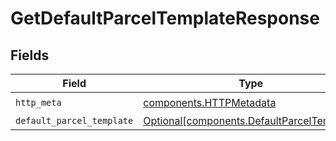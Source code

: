 # GetDefaultParcelTemplateResponse


## Fields

| Field                                                                                          | Type                                                                                           | Required                                                                                       | Description                                                                                    |
| ---------------------------------------------------------------------------------------------- | ---------------------------------------------------------------------------------------------- | ---------------------------------------------------------------------------------------------- | ---------------------------------------------------------------------------------------------- |
| `http_meta`                                                                                    | [components.HTTPMetadata](../../models/components/httpmetadata.md)                             | :heavy_check_mark:                                                                             | N/A                                                                                            |
| `default_parcel_template`                                                                      | [Optional[components.DefaultParcelTemplate]](../../models/components/defaultparceltemplate.md) | :heavy_minus_sign:                                                                             | N/A                                                                                            |